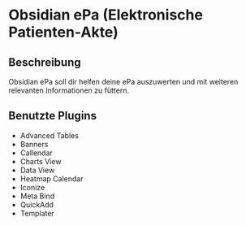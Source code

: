 # Obsidian ePa (Elektronische Patienten-Akte)

## Beschreibung

Obsidian ePa soll dir helfen deine ePa auszuwerten und mit weiteren relevanten Informationen zu füttern.

## Benutzte Plugins

- Advanced Tables
- Banners
- Callendar
- Charts View
- Data View
- Heatmap Calendar
- Iconize
- Meta Bind
- QuickAdd
- Templater